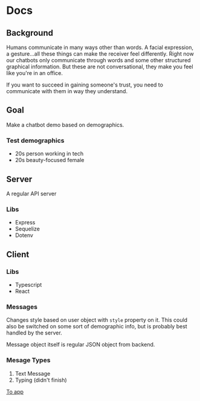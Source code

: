 # Docs

## Background

Humans communicate in many ways other than words. A facial expression, a gesture...all these things can make the receiver feel differently.
Right now our chatbots only communicate through words and some other structured graphical information.
But these are not conversational, they make you feel like you're in an office.

If you want to succeed in gaining someone's trust, you need to communicate with them in way they understand.

## Goal

Make a chatbot demo based on demographics. 

### Test demographics

- 20s person working in tech
- 20s beauty-focused female

## Server

A regular API server

### Libs

- Express
- Sequelize
- Dotenv


## Client

### Libs

- Typescript
- React

### Messages

Changes style based on user object with `style` property on it. This could also be switched on some sort of demographic info, but is probably best handled by the server.

Message object itself is regular JSON object from backend.


### Mesage Types 

1. Text Message
2. Typing (didn't finish)

[To app](/app)